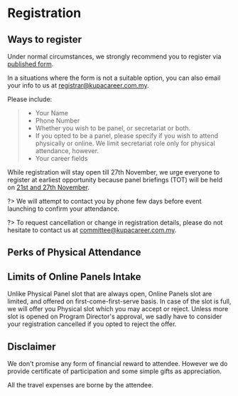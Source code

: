# Registration

## Ways to register
Under normal circumstances, we strongly recommend you to register via [published form](https://kupacareer.com.my/panel-registration/). 


In a situations where the form is not a suitable option, you can also email your info to us at registrar@kupacareer.com.my.

Please include:
>* Your Name
>* Phone Number
>* Whether you wish to be panel, or secretariat or both.
>* If you opted to be a panel, please specify if you wish to attend physically or online. We limit secretariat role only for physical attendance, however.
>* Your career fields

While registration will stay open till 27th November, we urge everyone to register at earliest opportunity because panel briefings (TOT) will be held on [21st and 27th November](/important-dates).

?> We will attempt to contact you by phone few days before event launching to confirm your attendance.

?> To request cancellation or change in registration details, please do not hesitate to contact us at committee@kupacareer.com.my.

## Perks of Physical Attendance

## Limits of Online Panels Intake
Unlike Physical Panel slot that are always open, Online Panels slot are limited, and offered on first-come-first-serve basis. In case of the slot is full, we will offer you Physical slot which you may accept or reject. Unless more slot is opened on Program Director's approval, we sadly have to consider your registration cancelled if you opted to reject the offer.

## Disclaimer
We don't promise any form of financial reward to attendee. However we do provide certificate of participation and some simple gifts as appreciation.

All the travel expenses are borne by the attendee.